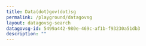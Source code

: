 ```yaml
---
title: Data(dot)gov(dot)sg
permalink: /playground/datagovsg
layout: datagovsg-search
datagovsg-id: 5499a442-980e-469c-af1b-f93230a51db3
description: ""
---
```

